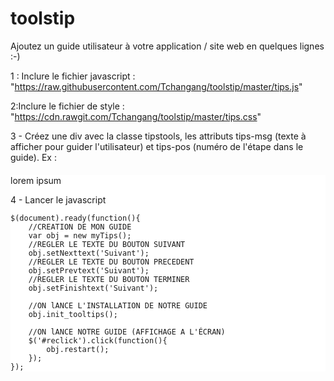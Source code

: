 # toolstip
Ajoutez un guide utilisateur à votre application / site web en quelques lignes :-)

1 : Inclure le fichier javascript : "https://raw.githubusercontent.com/Tchangang/toolstip/master/tips.js"

2:Inclure le fichier de style : "https://cdn.rawgit.com/Tchangang/toolstip/master/tips.css"

3 - Créez une div avec la classe tipstools, les attributs tips-msg (texte à afficher pour guider l'utilisateur) et tips-pos (numéro de l'étape dans le guide).
Ex : 
<div class="tipstools" style="margin-top:50x;background:white;margin-top:20px;font-size:14px;"  tips-msg="Bonjour, découvez mon texte à l'écran" tips-pos="3">
	lorem ipsum
<div>

4 - Lancer le javascript 

    $(document).ready(function(){
    	//CREATION DE MON GUIDE
    	var obj = new myTips();
    	//REGLER LE TEXTE DU BOUTON SUIVANT
    	obj.setNexttext('Suivant');
    	//REGLER LE TEXTE DU BOUTON PRECEDENT
    	obj.setPrevtext('Suivant');
    	//REGLER LE TEXTE DU BOUTON TERMINER
    	obj.setFinishtext('Suivant');

    	//ON lANCE L'INSTALLATION DE NOTRE GUIDE
		obj.init_tooltips();

		//ON lANCE NOTRE GUIDE (AFFICHAGE A L'ÉCRAN)
		$('#reclick').click(function(){
			obj.restart();
		});
    });

